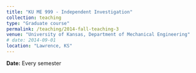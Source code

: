```yaml
---
title: "KU ME 999 - Independent Investigation"
collection: teaching
type: "Graduate course"
permalink: /teaching/2014-fall-teaching-3
venue: "University of Kansas, Department of Mechanical Engineering"
# date: 2014-09-01
location: "Lawrence, KS"
---
```


**Date:** Every semester
